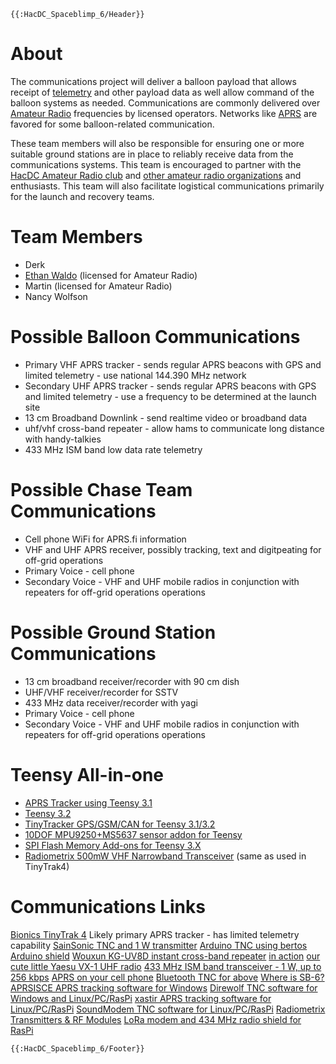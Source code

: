 ```{=mediawiki}
{{:HacDC_Spaceblimp_6/Header}}
```
# About

The communications project will deliver a balloon payload that allows
receipt of [telemetry](https://en.wikipedia.org/wiki/Telemetry) and
other payload data as well allow command of the balloon systems as
needed. Communications are commonly delivered over [Amateur
Radio](https://en.wikipedia.org/wiki/Amateur_radio) frequencies by
licensed operators. Networks like
[APRS](https://en.wikipedia.org/wiki/Automatic_Packet_Reporting_System)
are favored for some balloon-related communication.

These team members will also be responsible for ensuring one or more
suitable ground stations are in place to reliably receive data from the
communications systems. This team is encouraged to partner with the
[HacDC Amateur Radio club](http://www.w3hac.org) and [other amateur
radio organizations](http://www.arrl.org/find-a-club) and enthusiasts.
This team will also facilitate logistical communications primarily for
the launch and recovery teams.

# Team Members

-   Derk
-   [Ethan Waldo](User:Ewaldo) (licensed for Amateur Radio)
-   Martin (licensed for Amateur Radio)
-   Nancy Wolfson

# Possible Balloon Communications

-   Primary VHF APRS tracker - sends regular APRS beacons with GPS and
    limited telemetry - use national 144.390 MHz network
-   Secondary UHF APRS tracker - sends regular APRS beacons with GPS and
    limited telemetry - use a frequency to be determined at the launch
    site
-   13 cm Broadband Downlink - send realtime video or broadband data
-   uhf/vhf cross-band repeater - allow hams to communicate long
    distance with handy-talkies
-   433 MHz ISM band low data rate telemetry

# Possible Chase Team Communications

-   Cell phone WiFi for APRS.fi information
-   VHF and UHF APRS receiver, possibly tracking, text and digitpeating
    for off-grid operations
-   Primary Voice - cell phone
-   Secondary Voice - VHF and UHF mobile radios in conjunction with
    repeaters for off-grid operations operations

# Possible Ground Station Communications

-   13 cm broadband receiver/recorder with 90 cm dish
-   UHF/VHF receiver/recorder for SSTV
-   433 MHz data receiver/recorder with yagi
-   Primary Voice - cell phone
-   Secondary Voice - VHF and UHF mobile radios in conjunction with
    repeaters for off-grid operations operations

# Teensy All-in-one

-   [APRS Tracker using Teensy
    3.1](https://forum.pjrc.com/threads/24998-APRS-Tracker-using-Teensy-3-1)
-   [Teensy 3.2](https://www.pjrc.com/store/teensy32.html)
-   [TinyTracker GPS/GSM/CAN for Teensy
    3.1/3.2](https://www.tindie.com/products/Fusion/tinytracker-gpsgsmcan-for-teensy-3132/)
-   [10DOF MPU9250+MS5637 sensor addon for
    Teensy](https://www.tindie.com/products/Fusion/10dof-mpu9250ms5637-sensor-addon-for-teensy/)
-   [SPI Flash Memory Add-ons for Teensy
    3.X](https://www.tindie.com/products/onehorse/spi-flash-memory-add-ons-for-teensy-3x/)
-   [Radiometrix 500mW VHF Narrowband
    Transceiver](http://www.radiometrix.com/content/bim1h) (same as used
    in TinyTrak4)

# Communications Links

[Bionics TinyTrak 4](http://www.byonics.com/tinytrak4/) Likely primary
APRS tracker - has limited telemetry capability [SainSonic TNC and 1 W
transmitter](https://www.amazon.com/SainSonic-AP510-Transceiver-Bluetooth-Thermometer/dp/B00JLB94IS)
[Arduino TNC using
bertos](https://sites.google.com/site/ki4mcw/Home/arduino-tnc) [Arduino
shield](http://wiki.argentdata.com/index.php?title=Radio_Shield) [Wouxun
KG-UV8D instant cross-band
repeater](http://www.amazon.com/Wouxun-KG-UV8D-Two-Way-Radio/dp/B00JYLMJ46)
[in action](https://www.youtube.com/watch?v=y4UCx1sFor8) [our cute
little Yaesu VX-1 UHF
radio](http://www.yaesu.com/indexVS.cfm?cmd=DisplayProducts&ProdCatID=111&encProdID=783160E8AAE4642A8751C75821666E16)
[433 MHz ISM band transceiver - 1 W, up to 256
kbps](http://www.anarduino.com/details.jsp?pid=130) [APRS on your cell
phone](https://aprsdroid.org/) [Bluetooth TNC for
above](http://www.mobilinkd.com/) [Where is SB-6?](http://APRS.fi)
[APRSISCE APRS tracking software for
Windows](http://aprsisce.wikidot.com/) [Direwolf TNC software for
Windows and Linux/PC/RasPi](https://github.com/wb2osz/direwolf) [xastir
APRS tracking software for
Linux/PC/RasPi](http://xastir.sourceforge.net/) [SoundModem TNC software
for Linux/PC/RasPi](http://www.linux-ax25.org/wiki/Soundmodem)
[Radiometrix Transmitters & RF Modules](http://www.radiometrix.com/)
[LoRa modem and 434 MHz radio shield for
RasPi](https://store.uputronics.com/index.php?route=product/product&path=61&product_id=68)

```{=mediawiki}
{{:HacDC_Spaceblimp_6/Footer}}
```
